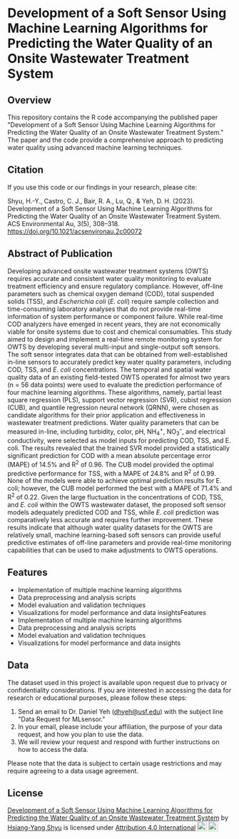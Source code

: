 # Development of a Soft Sensor Using Machine Learning Algorithms for Predicting the Water Quality of an Onsite Wastewater Treatment System

## Overview
This repository contains the R code accompanying the published paper "Development of a Soft Sensor Using Machine Learning Algorithms for Predicting the Water Quality of an Onsite Wastewater Treatment System." The paper and the code provide a comprehensive approach to predicting water quality using advanced machine learning techniques.

## Citation
If you use this code or our findings in your research, please cite:

Shyu, H.-Y., Castro, C. J., Bair, R. A., Lu, Q., & Yeh, D. H. (2023). Development of a Soft Sensor Using Machine Learning Algorithms for Predicting the Water Quality of an Onsite Wastewater Treatment System. ACS Environmental Au, 3(5), 308–318. https://doi.org/10.1021/acsenvironau.2c00072

## Abstract of Publication 
Developing advanced onsite wastewater treatment systems (OWTS) requires accurate and consistent water quality monitoring to evaluate treatment efficiency and ensure regulatory compliance. However, off-line parameters such as chemical oxygen demand (COD), total suspended solids (TSS), and *Escherichia coli* (*E. coli*) require sample collection and time-consuming laboratory analyses that do not provide real-time information of system performance or component failure. While real-time COD analyzers have emerged in recent years, they are not economically viable for onsite systems due to cost and chemical consumables. This study aimed to design and implement a real-time remote monitoring system for OWTS by developing several multi-input and single-output soft sensors. The soft sensor integrates data that can be obtained from well-established in-line sensors to accurately predict key water quality parameters, including COD, TSS, and *E. coli* concentrations. The temporal and spatial water quality data of an existing field-tested OWTS operated for almost two years (n = 56 data points) were used to evaluate the prediction performance of four machine learning algorithms. These algorithms, namely, partial least square regression (PLS), support vector regression (SVR), cubist regression (CUB), and quantile regression neural network (QRNN), were chosen as candidate algorithms for their prior application and effectiveness in wastewater treatment predictions. Water quality parameters that can be measured in-line, including turbidity, color, pH, NH<sub>4</sub><sup>+</sup>, NO<sub>3</sub><sup>–</sup>, and electrical conductivity, were selected as model inputs for predicting COD, TSS, and E. coli. The results revealed that the trained SVR model provided a statistically significant prediction for COD with a mean absolute percentage error (MAPE) of 14.5% and R<sup>2</sup> of 0.96. The CUB model provided the optimal predictive performance for TSS, with a MAPE of 24.8% and R<sup>2</sup> of 0.99. None of the models were able to achieve optimal prediction results for E. coli; however, the CUB model performed the best with a MAPE of 71.4% and R<sup>2</sup> of 0.22. Given the large fluctuation in the concentrations of COD, TSS, and *E. coli* within the OWTS wastewater dataset, the proposed soft sensor models adequately predicted COD and TSS, while *E. coli* prediction was comparatively less accurate and requires further improvement. These results indicate that although water quality datasets for the OWTS are relatively small, machine learning-based soft sensors can provide useful predictive estimates of off-line parameters and provide real-time monitoring capabilities that can be used to make adjustments to OWTS operations.

## Features
- Implementation of multiple machine learning algorithms
- Data preprocessing and analysis scripts
- Model evaluation and validation techniques
- Visualizations for model performance and data insightsFeatures
- Implementation of multiple machine learning algorithms
- Data preprocessing and analysis scripts
- Model evaluation and validation techniques
- Visualizations for model performance and data insights

## Data

The dataset used in this project is available upon request due to privacy or confidentiality considerations. If you are interested in accessing the data for research or educational purposes, please follow these steps:

1. Send an email to Dr. Daniel Yeh (dhyeh@usf.edu) with the subject line "Data Request for MLsensor."
2. In your email, please include your affiliation, the purpose of your data request, and how you plan to use the data.
3. We will review your request and respond with further instructions on how to access the data.

Please note that the data is subject to certain usage restrictions and may require agreeing to a data usage agreement.

## License
<p xmlns:cc="http://creativecommons.org/ns#" xmlns:dct="http://purl.org/dc/terms/"><a property="dct:title" rel="cc:attributionURL" href="https://github.com/gary830529/MLsensor">Development of a Soft Sensor Using Machine Learning Algorithms for Predicting the Water Quality of an Onsite Wastewater Treatment System</a> by <a rel="cc:attributionURL dct:creator" property="cc:attributionName" href="https://gary830529.github.io/Homepage/">Hsiang-Yang Shyu</a> is licensed under <a href="http://creativecommons.org/licenses/by/4.0/?ref=chooser-v1" target="_blank" rel="license noopener noreferrer" style="display:inline-block;">Attribution 4.0 International<img style="height:22px!important;margin-left:3px;vertical-align:text-bottom;" src="https://mirrors.creativecommons.org/presskit/icons/cc.svg?ref=chooser-v1"><img style="height:22px!important;margin-left:3px;vertical-align:text-bottom;" src="https://mirrors.creativecommons.org/presskit/icons/by.svg?ref=chooser-v1"></a></p>



